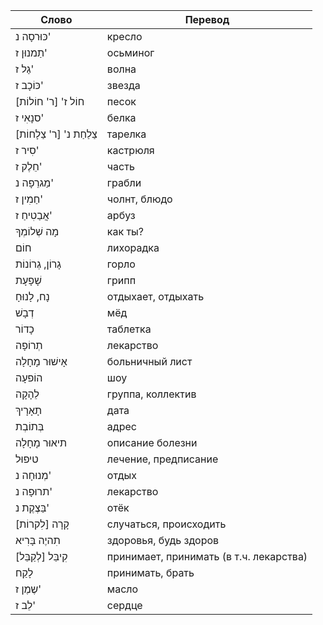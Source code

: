 Слово | Перевод
---|---
כּוּרסָה נ' | кресло
תַמנוּן ז' | осьминог
גַל ז' | волна
כּוֹכָב ז' | звезда
חוֹל ז' [ר' חוֹלוֹת] | песок
סנָאִי ז' | белка
צַלַחַת נ' [ר' צַלָחוֹת] | тарелка
סִיר ז' | кастрюля
חֵלֶק ז' | часть
מַגרֵפָה נ' | грабли
חַמִין ז' | чолнт, блюдо
אֲבַטִיחַ ז' | арбуз
מָה שְׁלוֹמְךָ | как ты?
חוֹם | лихорадка
גָרוֹן, גְרוֹנוֹת | горло
שָׁפָעָת | грипп
נָח, לָנוּחָ | отдыхает, отдыхать
דְבָשׁ | мёд
כָדוֹר | таблетка
תְרוֹפָה | лекарство
אָישׁוּר מָחָלָה | больничный лист
הוֹפעָה | шоу
לֵהָקָה | группа, коллектив
תָאָרָיךְ | дата
בְּתוֹבְת | адрес
תיאוּר מָחָלָה | описание болезни
טיפוּל | лечение, предписание
מְנוּחָה נ' | отдых
תרוּפָה נ' | лекарство
בַּצֶקֶת נ' | отёк
קָרָה [לִקרוֹת] | случаться, происходить
תִהיֶה בָּרִיא | здоровья, будь здоров
קִיבֵּל [לְקַבֵּל] | принимает, принимать (в т.ч. лекарства)
לָקַח | принимать, брать
שֶמֶן ז' | масло
לֵב ז' | сердце
